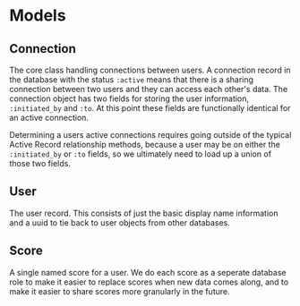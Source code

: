 # Models

## Connection
The core class handling connections between users. A connection record in the database with the status `:active` means that there is a sharing connection between two users and they can access each other's data. The connection object has two fields for storing the user information, `:initiated_by` and `:to`. At this point these fields are functionally identical for an active connection.

Determining a users active connections requires going outside of the typical Active Record relationship methods, because a user may be on either the `:initiated_by` or `:to` fields, so we ultimately need to load up a union of those two fields.

## User
The user record. This consists of just the basic display name information and a uuid to tie back to user objects from other databases.

## Score
A single named score for a user. We do each score as a seperate database role to make it easier to replace scores when new data comes along, and to make it easier to share scores more granularly in the future. 
